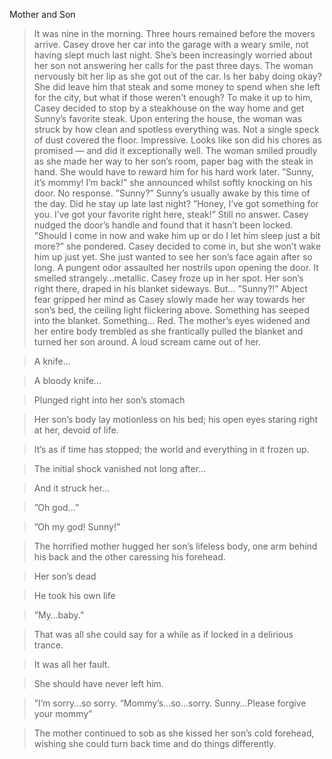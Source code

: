 Mother and Son

>It was nine in the morning.
>Three hours remained before the movers arrive.
>Casey drove her car into the garage with a weary smile, not having slept much last night.
>She’s been increasingly worried about her son not answering her calls for the past three days.
>The woman nervously bit her lip as she got out of the car. Is her baby doing okay? She did leave him that steak and some money to spend when she left for the city, but what if those weren't enough?
>To make it up to him, Casey decided to stop by a steakhouse on the way home and get Sunny’s favorite steak.
>Upon entering the house, the woman was struck by how clean and spotless everything was. Not a single speck of dust covered the floor. Impressive.
>Looks like son did his chores as promised — and did it exceptionally well. The woman smiled proudly as she made her way to her son’s room, paper bag with the steak in hand. She would have to reward him for his hard work later.
>”Sunny, it’s mommy! I’m back!” she announced whilst softly knocking on his door.
>No response.
>”Sunny?”
>Sunny’s usually awake by this time of the day. Did he stay up late last night?
>”Honey, I’ve got something for you. I’ve got your favorite right here, steak!”
>Still no answer.
>Casey nudged the door’s handle and found that it hasn’t been locked.
>”Should I come in now and wake him up or do I let him sleep just a bit more?” she pondered.
>Casey decided to come in, but she won’t wake him up just yet. She just wanted to see her son’s face again after so long.
>A pungent odor assaulted her nostrils upon opening the door.
>It smelled strangely…metallic.
>Casey froze up in her spot.
>Her son’s right there, draped in his blanket sideways.
>But…
>”Sunny?!”
>Abject fear gripped her mind as Casey slowly made her way towards her son’s bed, the ceiling light flickering above.
>Something has seeped into the blanket.
>Something…
>Red.
>The mother’s eyes widened and her entire body trembled as she frantically pulled the blanket and turned her son around.
>A loud scream came out of her.


>A knife…


>A bloody knife…


>Plunged right into her son’s stomach


>Her son’s body lay motionless on his bed; his open eyes staring right at her, devoid of life.


>It’s as if time has stopped; the world and everything in it frozen up.


>The initial shock vanished not long after…


>And it struck her…


>”Oh god…”


>”Oh my god! Sunny!”


>The horrified mother hugged her son’s lifeless body, one arm behind his back and the other caressing his forehead.


>Her son’s dead


>He took his own life


>”My…baby.”


>That was all she could say for a while as if locked in a delirious trance.


>It was all her fault.


>She should have never left him.


>”I’m sorry…so sorry. “Mommy’s…so…sorry. Sunny…Please forgive your mommy”


>The mother continued to sob as she kissed her son’s cold forehead, wishing she could turn back time and do things differently.